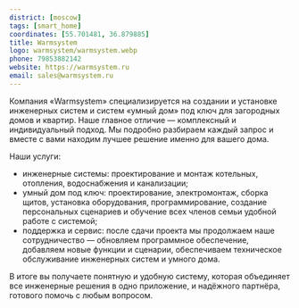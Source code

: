 ```yaml
---
district: [moscow]
tags: [smart_home]
coordinates: [55.701481, 36.879885]
title: Warmsystem
logo: warmsystem/warmsystem.webp
phone: 79853882142
website: https://warmsystem.ru
email: sales@warmsystem.ru
---
```


Компания «Warmsystem» специализируется на создании и установке инженерных систем и систем «умный дом» под ключ для загородных домов и квартир.
Наше главное отличие — комплексный и индивидуальный подход. Мы подробно разбираем каждый запрос и вместе с вами находим лучшее решение именно для вашего дома.

Наши услуги:
- инженерные системы: проектирование и монтаж котельных, отопления, водоснабжения и канализации;
- умный дом под ключ: проектирование, электромонтаж, сборка щитов, установка оборудования, программирование, создание персональных сценариев и обучение всех членов семьи удобной работе с системой;
- поддержка и сервис: после сдачи проекта мы продолжаем наше сотрудничество — обновляем программное обеспечение, добавляем новые функции и сценарии, обеспечиваем техническое обслуживание инженерных систем и умного дома.

В итоге вы получаете понятную и удобную систему, которая объединяет все инженерные решения в одно приложение, и надёжного партнёра, готового помочь с любым вопросом.
